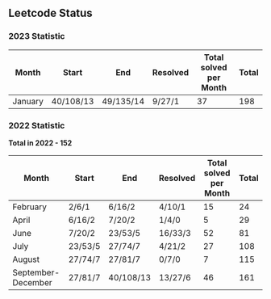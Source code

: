 ## Leetcode Status

### 2023 Statistic
| Month   | Start     | End       | Resolved | Total solved per Month | Total |
|---------|-----------|-----------|----------|------------------------|-------|
| January | 40/108/13 | 49/135/14 | 9/27/1   | 37                     | 198   |

### 2022 Statistic

**Total in 2022 - 152**

| Month              | Start   | End       | Resolved | Total solved per Month | Total |
|--------------------|---------|-----------|----------|------------------------|-------|
| February           | 2/6/1   | 6/16/2    | 4/10/1   | 15                     | 24    |
| April              | 6/16/2  | 7/20/2    | 1/4/0    | 5                      | 29    |
| June               | 7/20/2  | 23/53/5   | 16/33/3  | 52                     | 81    |
| July               | 23/53/5 | 27/74/7   | 4/21/2   | 27                     | 108   |
| August             | 27/74/7 | 27/81/7   | 0/7/0    | 7                      | 115   |
| September-December | 27/81/7 | 40/108/13 | 13/27/6  | 46                     | 161   |


